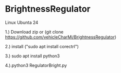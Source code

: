 # BrightnessRegulator

Linux Ubunta 24

1.) Download zip or (git clone https://github.com/vehicleCharMi/BrightnessRegulator)

2.) install ("sudo apt install corectrl")

3.) sudo apt install python3

4.).python3 RegulatorBright.py
